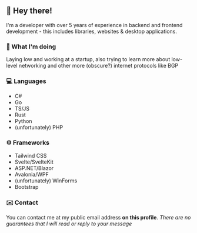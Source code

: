 ## 👋 Hey there!
I'm a developer with over 5 years of experience in backend and frontend development - this includes libraries, websites & desktop applications.

### 💼 What I'm doing
Laying low and working at a startup, also trying to learn more about low-level networking and other more (obscure?) internet protocols like BGP

### 💻 Languages
- C#
- Go
- TS/JS
- Rust
- Python
- (unfortunately) PHP

### ⚙️ Frameworks
- Tailwind CSS
- Svelte/SvelteKit
- ASP.NET/Blazor
- Avalonia/WPF
- (unfortunately) WinForms
- Bootstrap

### ✉️ Contact
You can contact me at my public email address **on this profile**.
*There are no guarantees that I will read or reply to your message*
